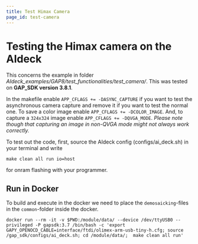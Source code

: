 ```yaml
---
title: Test Himax Camera
page_id: test-camera
---
```


# Testing the Himax camera on the AIdeck


This concerns the example in folder *AIdeck_examples/GAP8/test_functionalities/test_camera/*. This was tested on **GAP_SDK version 3.8.1**.

In the makefile enable `APP_CFLAGS += -DASYNC_CAPTURE` if you want to test the asynchronous camera capture and remove it if you want to test the normal one. To save a color image enable `APP_CFLAGS += -DCOLOR_IMAGE`. And, to capture a `324x324` image enable `APP_CFLAGS += -DQVGA_MODE`. *Please note though that capturing an image in non-QVGA mode might not always work correctly.*

To test out the code, first, source the AIdeck config (configs/ai_deck.sh) in your terminal and write 

    make clean all run io=host

for onram flashing with your programmer.

## Run in Docker
To build and execute in the docker we need to place the `demosaicking`-files in the `common`-folder inside the docker.
```
docker run --rm -it -v $PWD:/module/data/ --device /dev/ttyUSB0 --privileged -P gapsdk:3.7 /bin/bash -c 'export GAPY_OPENOCD_CABLE=interface/ftdi/olimex-arm-usb-tiny-h.cfg; source /gap_sdk/configs/ai_deck.sh; cd /module/data/;  make clean all run'
```